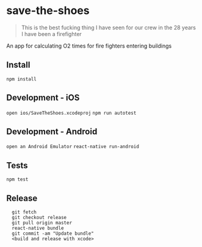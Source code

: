 # save-the-shoes
> This is the best fucking thing I have seen for our crew in the 28 years I have been a firefighter

An app for calculating O2 times for fire fighters entering buildings

Install
---

`npm install`

Development - iOS
---

`open ios/SaveTheShoes.xcodeproj`
`npm run autotest`

Development - Android
---

`open an Android Emulator`
`react-native run-android`

Tests
---

`npm test`

Release
---

```
  git fetch
  git checkout release
  git pull origin master
  react-native bundle
  git commit -am "Update bundle"
  <build and release with xcode>
```
